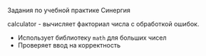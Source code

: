Задания по учебной практике Синергия

 
 calculator - вычисляет факториал числа с обработкой ошибок.
- Использует библиотеку `math` для больших чисел
- Проверяет ввод на корректность


